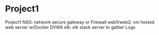 # Project1
Project1
NSG: network secure gateway or Firewall
web1/web2: vm hosted web server w/Docker DVWA
elk: elk stack server to gather Logs
